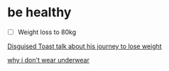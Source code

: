 # be healthy

- [ ] Weight loss to 80kg

[Disguised Toast talk about his journey to lose weight](Disguised%20Toast%20talk%20about%20his%20journey%20to%20lose%20weight.md)
 
[why i don't wear underwear](why%20i%20don't%20wear%20underwear.md)